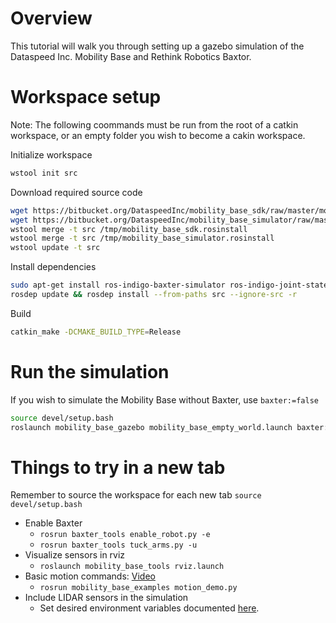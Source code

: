 # Overview
This tutorial will walk you through setting up a gazebo simulation of the Dataspeed Inc. Mobility Base and Rethink Robotics Baxtor.

# Workspace setup
Note: The following coommands must be run from the root of a catkin workspace, or an empty folder you wish to become a cakin workspace.

Initialize workspace
```bash
wstool init src
```

Download required source code
```bash
wget https://bitbucket.org/DataspeedInc/mobility_base_sdk/raw/master/mobility_base_sdk.rosinstall -O /tmp/mobility_base_sdk.rosinstall
wget https://bitbucket.org/DataspeedInc/mobility_base_simulator/raw/master/mobility_base_simulator.rosinstall -O /tmp/mobility_base_simulator.rosinstall
wstool merge -t src /tmp/mobility_base_sdk.rosinstall
wstool merge -t src /tmp/mobility_base_simulator.rosinstall
wstool update -t src
```

Install dependencies
```bash
sudo apt-get install ros-indigo-baxter-simulator ros-indigo-joint-state-controller
rosdep update && rosdep install --from-paths src --ignore-src -r
```
Build
```bash
catkin_make -DCMAKE_BUILD_TYPE=Release
```

# Run the simulation
If you wish to simulate the Mobility Base without Baxter, use ```baxter:=false```
```bash
source devel/setup.bash
roslaunch mobility_base_gazebo mobility_base_empty_world.launch baxter:=true
```

# Things to try in a new tab
Remember to source the workspace for each new tab ```source devel/setup.bash```

* Enable Baxter
    * ```rosrun baxter_tools enable_robot.py -e```
    * ```rosrun baxter_tools tuck_arms.py -u```
* Visualize sensors in rviz
    * ```roslaunch mobility_base_tools rviz.launch```
* Basic motion commands: [Video](https://www.youtube.com/watch?v=oF-VAFTKkto)
    * ```rosrun mobility_base_examples motion_demo.py```
* Include LIDAR sensors in the simulation
    * Set desired environment variables documented [here](http://mbsdk.dataspeedinc.com/Config).
